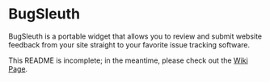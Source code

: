 # BugSleuth

BugSleuth is a portable widget that allows you to review and submit website feedback from your site straight to your favorite issue tracking software.

This README is incomplete; in the meantime, please check out the [Wiki Page](https://github.com/DonIsaac/BugSleuth/wiki).
